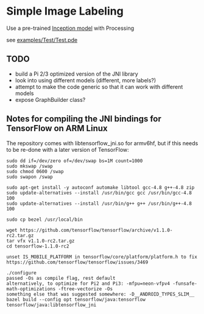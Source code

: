 # Simple Image Labeling

Use a pre-trained [Inception model](http://arxiv.org/abs/1512.00567) with Processing

see [examples/Test/Test.pde](examples/Test/Test.pde)

## TODO

* build a Pi 2/3 optimized version of the JNI library
* look into using different models (different, more labels?)
* attempt to make the code generic so that it can work with different models
* expose GraphBuilder class?

## Notes for compiling the JNI bindings for TensorFlow on ARM Linux

The repository comes with libtensorflow_jni.so for armv6hf, but if this needs to be re-done with a later version of TensorFlow:

    sudo dd if=/dev/zero of=/dev/swap bs=1M count=1000
    sudo mkswap /swap
    sudo chmod 0600 /swap
    sudo swapon /swap

    sudo apt-get install -y autoconf automake libtool gcc-4.8 g++-4.8 zip
    sudo update-alternatives --install /usr/bin/gcc gcc /usr/bin/gcc-4.8 100
    sudo update-alternatives --install /usr/bin/g++ g++ /usr/bin/g++-4.8 100

    sudo cp bezel /usr/local/bin

    wget https://github.com/tensorflow/tensorflow/archive/v1.1.0-rc2.tar.gz
    tar vfx v1.1.0-rc2.tar.gz
    cd tensorflow-1.1.0-rc2

    unset IS_MOBILE_PLATFORM in tensorflow/core/platform/platform.h to fix https://github.com/tensorflow/tensorflow/issues/3469

    ./configure
    passed -Os as compile flag, rest default
    alternatively, to optimize for Pi2 and Pi3: -mfpu=neon-vfpv4 -funsafe-math-optimizations -ftree-vectorize -Os
    something else that was suggested somewhere: -D__ANDROID_TYPES_SLIM__
    bazel build --config opt tensorflow/java:tensorflow tensorflow/java:libtensorflow_jni
